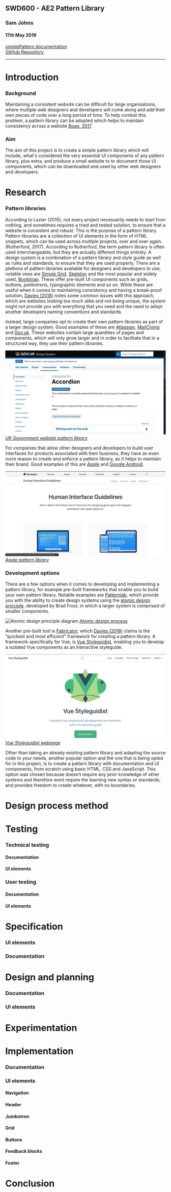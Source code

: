 ## SWD600 - AE2 Pattern Library
### Sam Johns
#### 17th May 2019

[simplePattern documentation](https://2johns25.github.io/SWD600_AE2/index.html)  
[GitHub Repository](https://github.com/2johns25/SWD600_AE2)
___

# Introduction

### Background

Maintaining a consistent website can be difficult for large organisations, where multiple web designers and developers will come along and add their own pieces of code over a long period of time. To help combat this problem, a pattern library can be adopted which helps to maintain consistency across a website [Boag, 2017](https://boagworld.com/design/pattern-library/).

### Aim

The aim of this project is to create a simple pattern library which will include, what's considered the very essential UI components of any pattern library, plus extra, and produce a small website to to document those UI components, which can be downloaded and used by other web designers and developers.

# Research

### Pattern libraries

According to Lazier (2015), not every project necessarily needs to start from nothing, and sometimes requires a tried and tested solution, to ensure that a website is consistent and robust. This is the purpose of a pattern library.
Pattern libraries are a collection of UI elements in the form of HTML snippets, which can be used across multiple projects, over and over again. (Rutherford, 2017). According to Rutherford, the term pattern library is often used interchangeable, but they are actually different things entirely. A design system is a combination of a pattern library and style guide as well as rules and standards, to ensure that they are used properly. 
There are a plethora of pattern libraries available for designers and developers to use; notable ones are [Simple Grid]( http://simplegrid.io/), [Skeleton]( http://getskeleton.com/) and the most popular and widely used, [Bootstrap]( https://getbootstrap.com/). These offer pre-built UI components such as grids, buttons, jumbotrons, typographic elements and so on. While these are useful when it comes to maintaining consistency and having a break-proof solution, [Davies (2018)]( https://medium.com/@whatjackhasmade/pattern-libraries-abcc45c6144c) notes some common issues with this approach, which are websites looking too much alike and not being unique, the system might not provide you with everything that you need and the need to adopt another developers naming conventions and standards. 

Instead, large companies opt to create their own pattern libraries as part of a larger design system. Good examples of these are [Atlassian]( https://atlassian.design/guidelines/product/overview), [MailChimp]( http://ux.mailchimp.com/patterns/color) and [Gov.uk]( https://design-system.service.gov.uk/get-started/). These websites contain large quantities of pages and components, which will only grow larger and in order to facilitate that in a structured way, they use their pattern libraries. 

![UK Government website design system](assets/images/gov.uksite.jpg)
[<i>UK Government website pattern library</i>](https://design-system.service.gov.uk/get-started/)

For companies that allow other designers and developers to build user interfaces for products associated with their business, they have an even more reason to create and enforce a pattern library, as it helps to maintain their brand. Good examples of this are [Apple]( https://developer.apple.com/design/human-interface-guidelines/) and [Google Android]( https://material.io/design/foundation-overview/#addition).

![Apple design guidelines](assets/images/appleui.jpg)
[<i>Apple pattern library</i>](https://developer.apple.com/design/human-interface-guidelines/)

### Development options

There are a few options when it comes to developing and implementing a pattern library, for example pre-built frameworks that enable you to build your own pattern library. Notable examples are [Patternlab]( https://patternlab.io/), which provide you with the ability to create design systems using the [atomic design principle]( http://bradfrost.com/blog/post/atomic-web-design/), developed by Brad Frost, in which a larger system is comprised of smaller components.

![Atomic design principle diagram]( http://bradfrost.com/wp-content/uploads/2013/06/atomic-design.png)
[<i>Atomic design process</i>](http://bradfrost.com/blog/post/atomic-web-design/)

Another pre-built tool is [Fabricator]( https://fbrctr.github.io/), which [Davies (2018)]( https://medium.com/@whatjackhasmade/pattern-libraries-abcc45c6144c) claims is the “quickest and most efficient” framework for creating a pattern library. A framework specifically for Vue, is [Vue Styleguidist]( https://vue-styleguidist.github.io/), enabling you to develop a isolated Vue components as an interactive styleguide.

![Vue Styleguidist webpage](assets/images/vue.jpg)
[<i>Vue Styleguidist webpage </i>](https://vue-styleguidist.github.io/)

Other than taking an already existing pattern library and adapting the source code to your needs, another popular option and the one that is being opted for in this project, is to create a pattern library with documentation and UI components, from scratch using basic HTML, CSS and JavaScript. This option was chosen because doesn’t require any prior knowledge of other systems and therefore wont require the learning new syntax or standards, and provides freedom to create whatever, with no boundaries.


# Design process method

# Testing

### Technical testing

#### Documentation

#### UI elements

### User testing

#### Documentation

#### UI elements

# Specification

### UI elements

### Documentation 

# Design and planning

### Documentation

### UI elements

# Experimentation

# Implementation

### Documentation

### UI elements

#### Navigation

#### Header

#### Jumbotron

#### Grid

#### Buttons

#### Feedback blocks

#### Footer

# Conclusion



